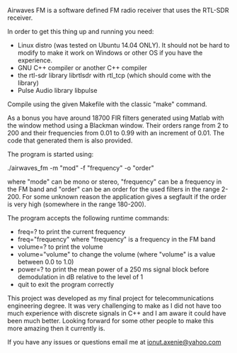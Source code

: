 Airwaves FM is a software defined FM radio receiver that uses the RTL-SDR receiver.

In order to get this thing up and running you need:

* Linux distro (was tested on Ubuntu 14.04 ONLY). It should not be hard to modify to make it work on Windows or other OS if you have the experience.
* GNU C++ compiler or another C++ compiler
* the rtl-sdr library librtlsdr with rtl_tcp (which should come with the library)
* Pulse Audio library libpulse

Compile using the given Makefile with the classic "make" command.

As a bonus you have around 18700 FIR filters generated using Matlab with the window method using a Blackman window. Their orders range from 2 to 200 and their frequencies from 0.01 to 0.99 with an increment of 0.01. The code that generated them is also provided.

The program is started using:

./airwaves_fm -m "mod" -f "frequency" -o "order"

where "mode" can be mono or stereo, "frequency" can be a frequency in the FM band and "order" can be an order for the used filters in the range 2-200. For some unknown reason the application gives a segfault if the order is very high (somewhere in the range 180-200).

The program accepts the following runtime commands:

* freq=? to print the current frequency
* freq="frequency" where "frequency" is a frequency in the FM band
* volume=? to print the volume
* volume="volume" to change the volume (where "volume" is a value between 0.0 to 1.0)
* power=? to print the mean power of a 250 ms signal block before demodulation in dB relative to the level of 1
* quit to exit the program correctly

This project was developed as my final project for telecommunications engineering degree. It was very challenging to make as I did not have too much experience with discrete signals in C++ and I am aware it could have been much better. Looking forward for some other people to make this more amazing then it currently is.

If you have any issues or questions email me at ionut.axenie@yahoo.com
